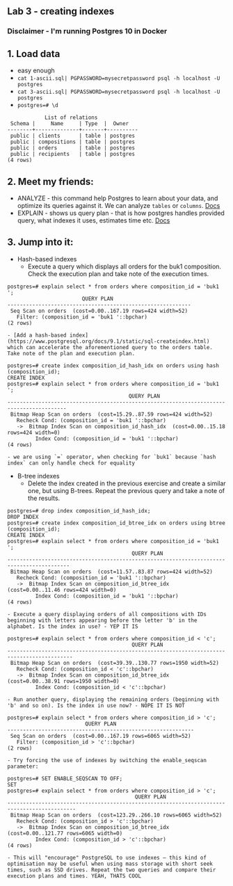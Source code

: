 ## Lab 3 - creating indexes

### Disclaimer - I'm running Postgres 10 in Docker

## 1. Load data
  - easy enough
  - `cat 1-ascii.sql| PGPASSWORD=mysecretpassword psql -h localhost -U postgres`
  - `cat 3-ascii.sql| PGPASSWORD=mysecretpassword psql -h localhost -U postgres`
  - `postgres=# \d`
```
            List of relations
 Schema |     Name     | Type  |  Owner
--------+--------------+-------+----------
 public | clients      | table | postgres
 public | compositions | table | postgres
 public | orders       | table | postgres
 public | recipients   | table | postgres
(4 rows)
```

## 2. Meet my friends:
  - ANALYZE - this command help Postgres to learn about your data, and optimize its queries against it. We can analyze `tables` or `columns`. [Docs](https://www.postgresql.org/docs/9.1/static/sql-analyze.html)
  - EXPLAIN - shows us query plan - that is how postgres handles provided query, what indexes it uses, estimates time etc. [Docs](https://www.postgresql.org/docs/9.1/static/using-explain.html)

## 3. Jump into it:
  - Hash-based indexes
    - Execute a query which displays all orders for the buk1 composition. Check the execution plan and take note of the execution times.  
```
postgres=# explain select * from orders where composition_id = 'buk1 ';
                        QUERY PLAN
-----------------------------------------------------------
 Seq Scan on orders  (cost=0.00..167.19 rows=424 width=52)
   Filter: (composition_id = 'buk1 '::bpchar)
(2 rows)
```  

    - [Add a hash-based index](https://www.postgresql.org/docs/9.1/static/sql-createindex.html) which can accelerate the aforementioned query to the orders table. Take note of the plan and execution plan.
```
postgres=# create index composition_id_hash_idx on orders using hash (composition_id);
CREATE INDEX
postgres=# explain select * from orders where composition_id = 'buk1 ';
                                       QUERY PLAN
-----------------------------------------------------------------------------------------
 Bitmap Heap Scan on orders  (cost=15.29..87.59 rows=424 width=52)
   Recheck Cond: (composition_id = 'buk1 '::bpchar)
   ->  Bitmap Index Scan on composition_id_hash_idx  (cost=0.00..15.18 rows=424 width=0)
         Index Cond: (composition_id = 'buk1 '::bpchar)
(4 rows)
```  

    - we are using `=` operator, when checking for `buk1` because `hash index` can only handle check for equality

  - B-tree indexes
    - Delete the index created in the previous exercise and create a similar one, but using B-trees. Repeat the previous query and take a note of the results.
```
postgres=# drop index composition_id_hash_idx;
DROP INDEX
postgres=# create index composition_id_btree_idx on orders using btree (composition_id);
CREATE INDEX
postgres=# explain select * from orders where composition_id = 'buk1 ';
                                        QUERY PLAN
------------------------------------------------------------------------------------------
 Bitmap Heap Scan on orders  (cost=11.57..83.87 rows=424 width=52)
   Recheck Cond: (composition_id = 'buk1 '::bpchar)
   ->  Bitmap Index Scan on composition_id_btree_idx  (cost=0.00..11.46 rows=424 width=0)
         Index Cond: (composition_id = 'buk1 '::bpchar)
(4 rows)
```  

    - Execute a query displaying orders of all compositions with IDs beginning with letters appearing before the letter 'b' in the alphabet. Is the index in use? - YEP IT IS
```
postgres=# explain select * from orders where composition_id < 'c';
                                        QUERY PLAN
-------------------------------------------------------------------------------------------
 Bitmap Heap Scan on orders  (cost=39.39..130.77 rows=1950 width=52)
   Recheck Cond: (composition_id < 'c'::bpchar)
   ->  Bitmap Index Scan on composition_id_btree_idx  (cost=0.00..38.91 rows=1950 width=0)
         Index Cond: (composition_id < 'c'::bpchar)
```  

    - Run another query, displaying the remaining orders (beginning with 'b' and so on). Is the index in use now? - NOPE IT IS NOT
```
postgres=# explain select * from orders where composition_id > 'c';
                         QUERY PLAN
------------------------------------------------------------
 Seq Scan on orders  (cost=0.00..167.19 rows=6065 width=52)
   Filter: (composition_id > 'c'::bpchar)
(2 rows)
```  

    - Try forcing the use of indexes by switching the enable_seqscan parameter:
```
postgres=# SET ENABLE_SEQSCAN TO OFF;
SET
postgres=# explain select * from orders where composition_id > 'c';
                                         QUERY PLAN
--------------------------------------------------------------------------------------------
 Bitmap Heap Scan on orders  (cost=123.29..266.10 rows=6065 width=52)
   Recheck Cond: (composition_id > 'c'::bpchar)
   ->  Bitmap Index Scan on composition_id_btree_idx  (cost=0.00..121.77 rows=6065 width=0)
         Index Cond: (composition_id > 'c'::bpchar)
(4 rows)
```  

    - This will "encourage" PostgreSQL to use indexes – this kind of optimisation may be useful when using mass storage with short seek times, such as SSD drives. Repeat the two queries and compare their execution plans and times. YEAH, THATS COOL
